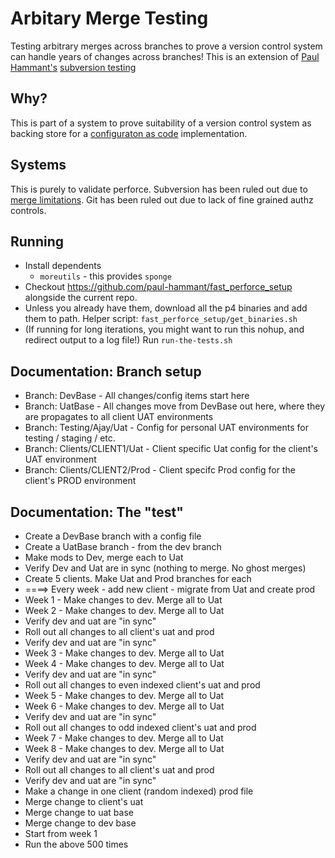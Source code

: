# Arbitary Merge Testing
Testing arbitrary merges across branches to prove a version control system can handle years of changes across branches! This is an extension of [Paul Hammant's](http://paulhammant.com/) [subversion testing](https://github.com/paul-hammant/subversion_testing)

## Why?
This is part of a system to prove suitability of a version control system as backing store for a [configuraton as code](http://paulhammant.com/categories.html#configuration_as_code) implementation.

## Systems
This is purely to validate perforce. Subversion has been ruled out due to [merge limitations](http://paulhammant.com/categories.html#source-control). Git has been ruled out due to lack of fine grained authz controls.

## Running
* Install dependents
  * `moreutils` - this provides `sponge`
* Checkout https://github.com/paul-hammant/fast_perforce_setup alongside the current repo.
* Unless you already have them, download all the p4 binaries and add them to path. Helper script: `fast_perforce_setup/get_binaries.sh`
* (If running for long iterations, you might want to run this nohup, and redirect output to a log file!) Run `run-the-tests.sh`

## Documentation: Branch setup
* Branch: DevBase - All changes/config items start here
* Branch: UatBase - All changes move from DevBase out here, where they are propagates to all client UAT environments
* Branch: Testing/Ajay/Uat - Config for personal UAT environments for testing / staging / etc.
* Branch: Clients/CLIENT1/Uat - Client specific Uat config for the client's UAT environment
* Branch: Clients/CLIENT2/Prod - Client specifc Prod config for the client's PROD environment

## Documentation: The "test"
* Create a DevBase branch with a config file
* Create a UatBase branch - from the dev branch
* Make mods to Dev, merge each to Uat
* Verify Dev and Uat are in sync (nothing to merge. No ghost merges)
* Create 5 clients. Make Uat and Prod branches for each
* ====> Every week - add new client - migrate from Uat and create prod
* Week 1 - Make changes to dev. Merge all to Uat
* Week 2 - Make changes to dev. Merge all to Uat
* Verify dev and uat are "in sync"
* Roll out all changes to all client's uat and prod
* Verify dev and uat are "in sync"
* Week 3 - Make changes to dev. Merge all to Uat
* Week 4 - Make changes to dev. Merge all to Uat
* Verify dev and uat are "in sync"
* Roll out all changes to even indexed client's uat and prod
* Week 5 - Make changes to dev. Merge all to Uat
* Week 6 - Make changes to dev. Merge all to Uat
* Verify dev and uat are "in sync"
* Roll out all changes to odd indexed client's uat and prod
* Week 7 - Make changes to dev. Merge all to Uat
* Week 8 - Make changes to dev. Merge all to Uat
* Verify dev and uat are "in sync"
* Roll out all changes to all client's uat and prod
* Verify dev and uat are "in sync"
* Make a change in one client (random indexed) prod file
* Merge change to client's uat
* Merge change to uat base
* Merge change to dev base
* Start from week 1
* Run the above 500 times
